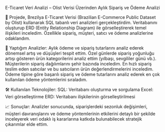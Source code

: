 E-Ticaret Veri Analizi – Olist Verisi Üzerinden Aylık Sipariş ve Ödeme Analizi

🎯 Projede, Brezilya E-Ticaret Verisi (Brazilian E-Commerce Public Dataset by Olist) kullanarak SQL tabanlı veri analizleri gerçekleştirdim. Veritabanını oluşturup ERD (Entity Relationship Diagram) ile görselleştirerek temel ilişkileri inceledim. Özellikle sipariş, müşteri, satıcı ve ödeme analizlerine odaklandım.

🚀 Yaptığım Analizler:
Aylık ödeme ve sipariş tutarlarını analiz ederek dönemsel artış ve düşüşleri tespit ettim.
Özel günlerde sipariş yoğunluğu artışı gösteren ürün kategorilerini analiz ettim (yılbaşı, sevgililer günü vb.).
Müşterilerin sipariş dağılımlarını şehir bazında inceledim.
En hızlı sipariş teslim eden satıcılar ve bu satıcıların ürün değerlendirmelerini inceledim.
Ödeme tipine göre başarılı sipariş ve ödeme tutarlarını analiz ederek en çok kullanılan ödeme yöntemlerini sıraladım.

🛠 Kullanılan Teknolojiler:
SQL: Veritabanı oluşturma ve sorgulama
Excel: Veri görselleştirme
ERD: Veritabanı ilişkilerinin görselleştirilmesi

📈 Sonuçlar: Analizler sonucunda, siparişlerdeki sezonluk değişimleri, müşteri davranışlarını ve ödeme yöntemlerinin etkilerini detaylı bir şekilde inceleyerek veri odaklı iş kararlarına katkıda bulunabilecek stratejik çıkarımlar elde ettim.
